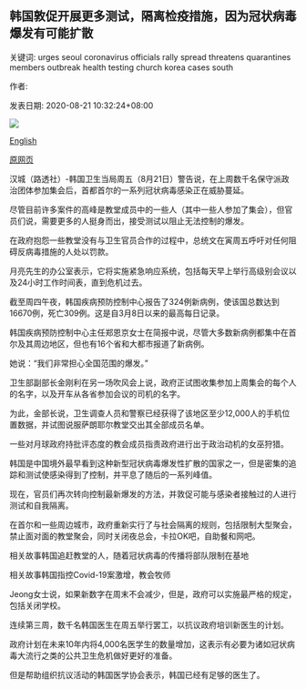 ## 韩国敦促开展更多测试，隔离检疫措施，因为冠状病毒爆发有可能扩散

关键词: urges seoul coronavirus officials rally spread threatens quarantines members outbreak health testing church korea cases south

作者: 

发表日期: 2020-08-21 10:32:24+08:00

![](https://www.straitstimes.com/sites/default/files/styles/x_large/public/articles/2020/08/21/af_skorea-testing_210820.jpg?itok=bj1u6-zA)

[English](South%20Korea%20urges%20more%20testing%2C%20quarantines%20as%20coronavirus%20outbreak%20threatens%20to%20spread.md)

[原网页](https://www.straitstimes.com/asia/east-asia/south-korea-urges-more-testing-quarantines-as-coronavirus-outbreak-threatens-to)

汉城（路透社）-韩国卫生当局周五（8月21日）警告说，在上周数千名保守派政治团体参加集会后，首都首尔的一系列冠状病毒感染正在威胁蔓延。

尽管目前许多案件的高峰是教堂成员中的一些人（其中一些人参加了集会），但官员们说，需要更多的人挺身而出，接受测试以阻止无法控制的爆发。

在政府抱怨一些教堂没有与卫生官员合作的过程中，总统文在寅周五呼吁对任何阻碍反病毒措施的人处以罚款。

月亮先生的办公室表示，它将实施紧急响应系统，包括每天早上举行高级别会议以及24小时工作时间表，直到危机过去。

截至周四午夜，韩国疾病预防控制中心报告了324例新病例，使该国总数达到16670例，死亡309例。这是自3月8日以来的最高每日记录。

韩国疾病预防控制中心主任郑恩京女士在简报中说，尽管大多数新病例都集中在首尔及其周边地区，但也有16个省和大都市报道了新病例。

她说：“我们非常担心全国范围的爆发。”

卫生部副部长金刚利在另一场吹风会上说，政府正试图收集参加上周集会的每个人的名字，以及开车从各省参加会议的司机的名字。

为此，金部长说，卫生调查人员和警察已经获得了该地区至少12,000人的手机位置数据，并试图说服萨朗耶尔教堂交出其全部成员名单。

一些对月球政府持批评态度的教会成员指责政府进行出于政治动机的女巫狩猎。

韩国是中国境外最早看到这种新型冠状病毒爆发性扩散的国家之一，但是密集的追踪和测试使感染得到了控制，并平息了随后的一系列峰值。

现在，官员们再次转向控制最新爆发的方法，并敦促可能与感染者接触过的人进行测试和自我隔离。

在首尔和一些周边城市，政府重新实行了与社会隔离的规则，包括限制大型聚会，禁止面对面的教堂聚会，同时关闭夜总会，卡拉OK吧，自助餐和网吧。

相关故事韩国追赶教堂的人，随着冠状病毒的传播将部队限制在基地

相关故事韩国指控Covid-19案激增，教会牧师

Jeong女士说，如果新数字在周末不会减少，但是，政府可以实施最严格的规定，包括关闭学校。

连续第三周，数千名韩国医生在周五举行罢工，以抗议政府培训新医生的计划。

政府计划在未来10年内将4,000名医学生的数量增加，这表示有必要为诸如冠状病毒大流行之类的公共卫生危机做好更好的准备。

但是帮助组织抗议活动的韩国医学协会表示，韩国已经有足够的医生了。
